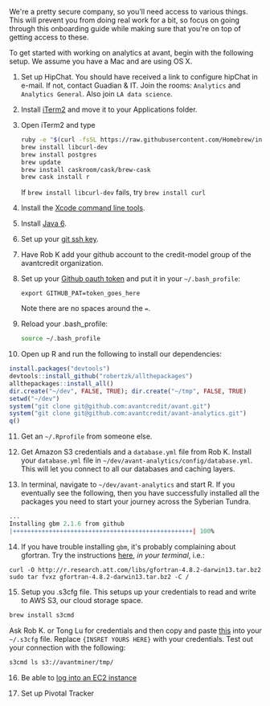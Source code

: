 We're a pretty secure company, so you'll need access to various things.  This will prevent you from doing real work for a bit, so focus on going through this onboarding guide while making sure that you're on top of getting access to these.

To get started with working on analytics at avant, begin with the following setup. We assume you have a Mac and are using OS X.

1. Set up HipChat.  You should have received a link to configure hipChat in e-mail.  If not, contact Guadian & IT.  Join the rooms: `Analytics` and `Analytics General`.  Also join `LA data science`.
 
2. Install [iTerm2](https://iterm2.com/downloads.html) and move it to your Applications folder.

3. Open iTerm2 and type
   
   ```bash
   ruby -e "$(curl -fsSL https://raw.githubusercontent.com/Homebrew/install/master/install)"
   brew install libcurl-dev
   brew install postgres
   brew update
   brew install caskroom/cask/brew-cask
   brew cask install r
   ```

   If `brew install libcurl-dev` fails, try `brew install curl`

4. Install the [Xcode command line tools](http://osxdaily.com/2014/02/12/install-command-line-tools-mac-os-x/). 

5. Install [Java 6](https://support.apple.com/kb/dl1572?locale=en_US).

6. Set up your [git ssh key](https://help.github.com/articles/generating-ssh-keys/).

7. Have Rob K add your github account to the credit-model group of the avantcredit organization.

8. Set up your [Github oauth token](https://gist.github.com/robertzk/c6efef69a92cc3a03753) and put it in your `~/.bash_profile`:
      
   ```
   export GITHUB_PAT=token_goes_here
   ```

   Note there are no spaces around the `=`.
      
9. Reload your .bash_profile:

   ```bash
   source ~/.bash_profile
   ```

10. Open up R and run the following to install our dependencies:

   ```r
   install.packages("devtools")
   devtools::install_github("robertzk/allthepackages")
   allthepackages::install_all()
   dir.create("~/dev", FALSE, TRUE); dir.create("~/tmp", FALSE, TRUE)
   setwd("~/dev")
   system("git clone git@github.com:avantcredit/avant.git")
   system("git clone git@github.com:avantcredit/avant-analytics.git")
   q()
   ```

11. Get an `~/.Rprofile` from someone else.

12. Get Amazon S3 credentials and a `database.yml` file from Rob K.  Install your `database.yml` file in `~/dev/avant-analytics/config/database.yml`.  This will let you connect to all our databases and caching layers.

13. In terminal, navigate to `~/dev/avant-analytics` and start R. If you eventually see the following, then you have successfully installed all the packages you need to start your journey across the Syberian Tundra.

   ```r
   ...
   Installing gbm 2.1.6 from github
   |++++++++++++++++++++++++++++++++++++++++++++++++++| 100%
   ```
      
14. If you have trouble installing `gbm`, it's probably complaining about gfortran.  Try the instructions [here](http://thecoatlessprofessor.com/programming/rcpp-rcpparmadillo-and-os-x-mavericks-lgfortran-and-lquadmath-error/), *in your terminal*, i.e.:
      
   ```
   curl -O http://r.research.att.com/libs/gfortran-4.8.2-darwin13.tar.bz2
   sudo tar fvxz gfortran-4.8.2-darwin13.tar.bz2 -C /
   ```

15. Setup you .s3cfg file. This setups up your credentials to read and write to AWS S3, our cloud storage space. 

   ```bash
   brew install s3cmd
   ```

   Ask Rob K. or Tong Lu for credentials and then copy and paste [this](https://gist.github.com/peterhurford/023bcaee0a27fa77e814) into your `~/.s3cfg` file.
   Replace `{INSRET YOURS HERE}` with your credentials. Test out your connection with the following:

   ```bash
   s3cmd ls s3://avantminer/tmp/
   ```

16. Be able to [log into an EC2 instance](https://github.com/avantcredit/avant-analytics/wiki/Configure-your-new-EC2-instance)

17. Set up Pivotal Tracker
